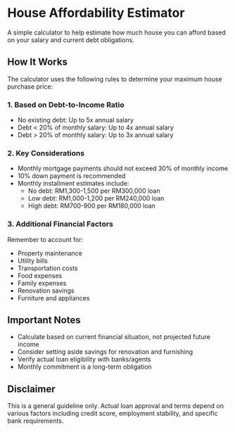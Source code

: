 # House Affordability Estimator

A simple calculator to help estimate how much house you can afford based on your salary and current debt obligations.

## How It Works

The calculator uses the following rules to determine your maximum house purchase price:

### 1. Based on Debt-to-Income Ratio
- No existing debt: Up to 5x annual salary
- Debt < 20% of monthly salary: Up to 4x annual salary
- Debt > 20% of monthly salary: Up to 3x annual salary

### 2. Key Considerations
- Monthly mortgage payments should not exceed 30% of monthly income
- 10% down payment is recommended
- Monthly installment estimates include:
  - No debt: RM1,300-1,500 per RM300,000 loan
  - Low debt: RM1,000-1,200 per RM240,000 loan
  - High debt: RM700-900 per RM180,000 loan

### 3. Additional Financial Factors
Remember to account for:
- Property maintenance
- Utility bills
- Transportation costs
- Food expenses
- Family expenses
- Renovation savings
- Furniture and appliances

## Important Notes
- Calculate based on current financial situation, not projected future income
- Consider setting aside savings for renovation and furnishing
- Verify actual loan eligibility with banks/agents
- Monthly commitment is a long-term obligation

## Disclaimer
This is a general guideline only. Actual loan approval and terms depend on various factors including credit score, employment stability, and specific bank requirements.
